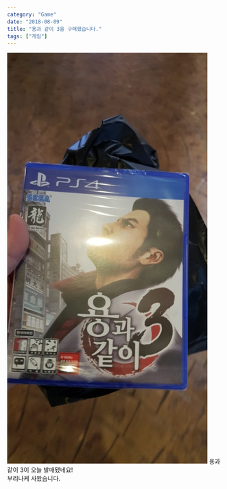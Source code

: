 ```yaml
---
category: "Game"
date: "2018-08-09"
title: "용과 같이 3을 구매했습니다."
tags: ["게임"]
---
```


![용과 같이 3](images/ryu_ga_kotoku_3.jpg)
용과 같이 3이 오늘 발매됐네요!  
부리나케 사왔습니다.  
